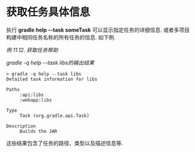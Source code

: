 # 获取任务具体信息

执行 **gradle help --task someTask** 可以显示指定任务的详细信息. 或者多项目构建中相同任务名称的所有任务的信息.
如下例.

*例 11.12. 获取任务帮助*

*gradle -q help --task libs的输出结果*

    > gradle -q help --task libs
    Detailed task information for libs

    Paths
         :api:libs
         :webapp:libs

    Type
         Task (org.gradle.api.Task)

    Description
         Builds the JAR

这些结果包含了任务的路径、类型以及描述信息等.
